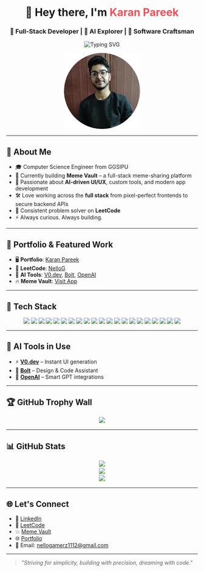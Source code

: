 <h1 align="center">👋 Hey there, I'm <span style="color:#f64f59;">Karan Pareek</span></h1>
<h3 align="center">🚀 Full-Stack Developer | 🧠 AI Explorer | 🎯 Software Craftsman</h3>

<p align="center">
  <img src="https://readme-typing-svg.demolab.com?font=Fira+Code&pause=1000&color=F76B8A&center=true&width=435&lines=I+build+impactful+full-stack+apps;Exploring+AI-powered+development;Let's+build+something+amazing!" alt="Typing SVG" />
</p>

<p align="center">
  <img src="https://github.com/NelloGamerz/NelloGamerz/blob/main/My%20image-modified.png" alt="Karan Pareek" width="200" />
</p>

---

## 🧠 About Me

- 🎓 Computer Science Engineer from GGSIPU  
- 💼 Currently building **Meme Vault** – a full-stack meme-sharing platform  
- 🧠 Passionate about **AI-driven UI/UX**, custom tools, and modern app development  
- 🛠️ Love working across the **full stack** from pixel-perfect frontends to secure backend APIs  
- 🎯 Consistent problem solver on **LeetCode**  
- ⚡ Always curious. Always building.

---

## 💼 Portfolio & Featured Work

- 🖥️ **Portfolio**: [Karan Pareek](https://personal-portfolio-seven-dusky.vercel.app/)  
- 🧠 **LeetCode**: [NelloG](https://leetcode.com/u/NelloG/)  
- 🤖 **AI Tools**: [V0.dev](https://v0.dev), [Bolt](https://boltai.com), [OpenAI](https://openai.com)  
- 🔥 **Meme Vault**: [Visit App](https://meme-vault-blond.vercel.app/)

---

## 🧰 Tech Stack

<p align="center">
  <!-- Core Languages -->
  <img src="https://img.shields.io/badge/Java-007396?style=for-the-badge&logo=java&logoColor=white"/>
  <img src="https://img.shields.io/badge/C%23-239120?style=for-the-badge&logo=c-sharp&logoColor=white"/>
  <img src="https://img.shields.io/badge/Python-3776AB?style=for-the-badge&logo=python&logoColor=white"/>
  <img src="https://img.shields.io/badge/Kotlin-7F52FF?style=for-the-badge&logo=kotlin&logoColor=white"/>
  <img src="https://img.shields.io/badge/TypeScript-3178C6?style=for-the-badge&logo=typescript&logoColor=white"/>
  <img src="https://img.shields.io/badge/SQL-003B57?style=for-the-badge&logo=postgresql&logoColor=white"/>

  <!-- Frontend & Styling -->
  <img src="https://img.shields.io/badge/React-20232a?style=for-the-badge&logo=react&logoColor=61DAFB"/>
  <img src="https://img.shields.io/badge/Angular-DD0031?style=for-the-badge&logo=angular&logoColor=white"/>
  <img src="https://img.shields.io/badge/Vite-646CFF?style=for-the-badge&logo=vite&logoColor=white"/>
  <img src="https://img.shields.io/badge/HTML5-E34F26?style=for-the-badge&logo=html5&logoColor=white"/>
  <img src="https://img.shields.io/badge/CSS3-1572B6?style=for-the-badge&logo=css3&logoColor=white"/>
  <img src="https://img.shields.io/badge/Tailwind-38B2AC?style=for-the-badge&logo=tailwindcss&logoColor=white"/>

  <!-- Backend & DevOps -->
  <img src="https://img.shields.io/badge/SpringBoot-6DB33F?style=for-the-badge&logo=springboot&logoColor=white"/>
  <img src="https://img.shields.io/badge/Postman-FF6C37?style=for-the-badge&logo=postman&logoColor=white"/>
  <img src="https://img.shields.io/badge/MongoDB-4EA94B?style=for-the-badge&logo=mongodb&logoColor=white"/>
  <img src="https://img.shields.io/badge/Redis-DC382D?style=for-the-badge&logo=redis&logoColor=white"/>
  <img src="https://img.shields.io/badge/Cloudinary-3448C5?style=for-the-badge&logo=cloudinary&logoColor=white"/>
  <img src="https://img.shields.io/badge/Firebase-FFCA28?style=for-the-badge&logo=firebase&logoColor=white"/>
  <img src="https://img.shields.io/badge/GCP-4285F4?style=for-the-badge&logo=googlecloud&logoColor=white"/>
  <img src="https://img.shields.io/badge/Docker-2496ED?style=for-the-badge&logo=docker&logoColor=white"/>
  <img src="https://img.shields.io/badge/Git-F05032?style=for-the-badge&logo=git&logoColor=white"/>
</p>

---

## 🧠 AI Tools in Use

- ⚡ **[V0.dev](https://v0.dev)** – Instant UI generation  
- 🤖 **[Bolt](https://boltai.com)** – Design & Code Assistant  
- 🧠 **[OpenAI](https://openai.com)** – Smart GPT integrations

---

## 🏆 GitHub Trophy Wall

<p align="center">
  <img src="https://github-profile-trophy.vercel.app/?username=karanpareek&theme=dracula&column=7" />
</p>

---

## 📊 GitHub Stats

<p align="center">
  <img src="https://github-readme-streak-stats.herokuapp.com?user=NelloGamerz&theme=tokyonight" />
  <br/>
  <img src="https://github-readme-stats.vercel.app/api?username=NelloGamerz&show_icons=true&theme=radical" />
  <br/>
  <img src="https://github-readme-stats.vercel.app/api/top-langs/?username=NelloGamerz&layout=compact&theme=tokyonight" />
</p>

---

## 🌐 Let's Connect

- 🔗 [LinkedIn](https://www.linkedin.com/in/karan-pareek-337067270)
- 🧠 [LeetCode](https://leetcode.com/u/NelloG/)
- 💥 [Meme Vault](https://meme-vault-blond.vercel.app/)
- 🌐 [Portfolio](https://personal-portfolio-seven-dusky.vercel.app/)
- 📧 Email: nellogamerz1112@gmail.com

---

> _"Striving for simplicity, building with precision, dreaming with code."_
